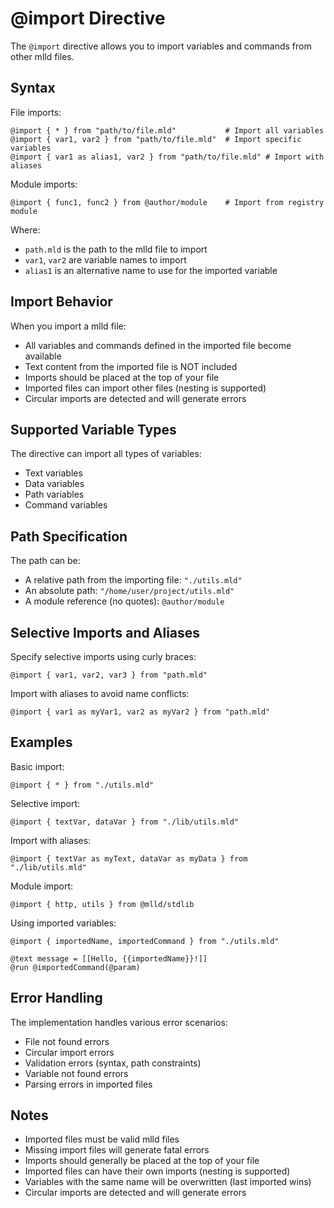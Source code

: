 # @import Directive

The `@import` directive allows you to import variables and commands from other mlld files.

## Syntax

File imports:
```mlld
@import { * } from "path/to/file.mld"           # Import all variables
@import { var1, var2 } from "path/to/file.mld"  # Import specific variables
@import { var1 as alias1, var2 } from "path/to/file.mld" # Import with aliases
```

Module imports:
```mlld
@import { func1, func2 } from @author/module    # Import from registry module
```


Where:
- `path.mld` is the path to the mlld file to import
- `var1`, `var2` are variable names to import
- `alias1` is an alternative name to use for the imported variable

## Import Behavior

When you import a mlld file:
- All variables and commands defined in the imported file become available
- Text content from the imported file is NOT included
- Imports should be placed at the top of your file
- Imported files can import other files (nesting is supported)
- Circular imports are detected and will generate errors

## Supported Variable Types

The directive can import all types of variables:
- Text variables
- Data variables
- Path variables
- Command variables

## Path Specification

The path can be:
- A relative path from the importing file: `"./utils.mld"`
- An absolute path: `"/home/user/project/utils.mld"`
- A module reference (no quotes): `@author/module`

## Selective Imports and Aliases

Specify selective imports using curly braces:
```mlld
@import { var1, var2, var3 } from "path.mld"
```

Import with aliases to avoid name conflicts:
```mlld
@import { var1 as myVar1, var2 as myVar2 } from "path.mld"
```

## Examples

Basic import:
```mlld
@import { * } from "./utils.mld"
```

Selective import:
```mlld
@import { textVar, dataVar } from "./lib/utils.mld"
```

Import with aliases:
```mlld
@import { textVar as myText, dataVar as myData } from "./lib/utils.mld"
```

Module import:
```mlld
@import { http, utils } from @mlld/stdlib
```

Using imported variables:
```mlld
@import { importedName, importedCommand } from "./utils.mld"

@text message = [[Hello, {{importedName}}!]]
@run @importedCommand(@param)
```

## Error Handling

The implementation handles various error scenarios:
- File not found errors
- Circular import errors
- Validation errors (syntax, path constraints)
- Variable not found errors
- Parsing errors in imported files

## Notes

- Imported files must be valid mlld files
- Missing import files will generate fatal errors
- Imports should generally be placed at the top of your file
- Imported files can have their own imports (nesting is supported)
- Variables with the same name will be overwritten (last imported wins)
- Circular imports are detected and will generate errors